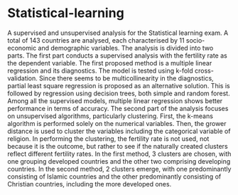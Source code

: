 # Statistical-learning
A supervised and unsupervised analysis for the Statistical learning exam. A total of 143 countries are analysed, each characterised
by 11 socio-economic and demographic variables. The analysis is divided into two parts. The first part conducts
a supervised analysis with the fertility rate as the dependent variable. The first proposed method is a multiple
linear regression and its diagnostics. The model is tested using k-fold cross-validation. Since there seems to be
multicollinearity in the diagnostics, partial least square regression is proposed as an alternative solution. This
is followed by regression using decision trees, both simple and random forest. Among all the supervised models,
multiple linear regression shows better performance in terms of accuracy. The second part of the analysis focuses on
unsupervised algorithms, particularly clustering. First, the k-means algorithm is performed solely on the numerical
variables. Then, the grower distance is used to cluster the variables including the categorical variable of religion.
In performing the clustering, the fertility rate is not used, not because it is the outcome, but rather to see if
the naturally created clusters reflect different fertility rates. In the first method, 3 clusters are chosen, with one
grouping developed countries and the other two comprising developing countries. In the second method, 2 clusters
emerge, with one predominantly consisting of Islamic countries and the other predominantly consisting of Christian
countries, including the more developed ones.
